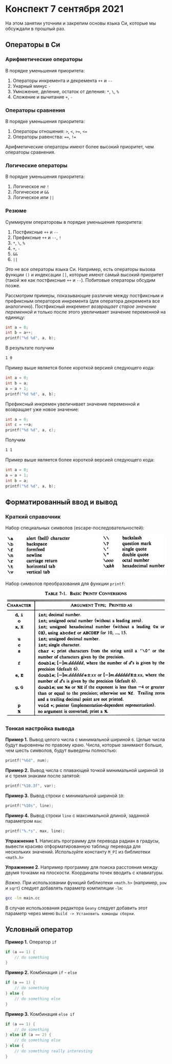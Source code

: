 # Конспект 7 сентября 2021

На этом занятии уточним и закрепим основы языка Си, которые мы обсуждали в прошлый раз.

## Операторы в Си

### Арифметические операторы

В порядке уменьшения приоритета:

1. Операторы инкремента и декремента `++` и `--`
2. Унарный минус `-`
3. Умножение, деление, остаток от деления: `*`, `\`, `%`
4. Сложение и вычитание `+`, `-`

### Операторы сравнения

В порядке уменьшения приоритета:

1. Операторы отношения: `>`, `<`, `>=`, `<=`
2. Операторы равенства: `==`, `!=`

Арифметические операторы имеют более высокий приоритет, чем операторы сравнения.

### Логические операторы

В порядке уменьшения приоритета:

1. Логическое *не* `!`
2. Логическое *и* `&&`
3. Логическое *или* `||`

### Резюме

Суммируем операторовы в порядке уменьшения приоритета:

1. Постфиксные `++` и `--`
2. Префиксные `++` и `--`, `!`
3. `*`, `\`, `%`
4. `+`, `-`
5. `&&`
6. `||`

Это не все операторы языка Си. Например, есть операторы вызова функции `()` и индексации `[]`, которые имеют самый высокий приоритет (такой же как постфиксные `++` и `--`). Побитовые операторы обсудим позже.

Рассмотрим примеры, показывающие различие между постфиксным и префиксным операторов инкремента (для оператора декремента все аналогично). Постфиксный инкремент *возвращает старое значение переменной* и только после этого увеличивает значение переменной на единицу:

```c
int a = 0;
int b = a++;
printf("%d %d", a, b);
```

В результате получим

```bash
1 0
```

Пример выше является более короткой версией следующего кода:

```c
int a = 0;
int b = a;
a = a + 1;
printf("%d %d", a, b);
```

Префиксный инкремен увеличивает значение переменной и возвращает уже новое значение:

```c
int a = 0;
int c = ++a;
printf("%d %d", a, c);
```

Получим

```bash
1 1
```

Пример выше является более короткой версией следующего кода:

```c
int a = 0;
a = a + 1;
int b = a;
printf("%d %d", a, b);
```


## Форматированный ввод и вывод

### Краткий справочник

Набор специальных символов (escape-последовательностей):

![escape](escape_sequences2.png)

Набор символов преобразования для функции `printf`:

![printf](printf.png)

### Тонкая настройка вывода

**Пример 1.** Вывод целого числа с минимальной шириной `6`. Целые числа будут выровнены по правому краю. Числа, которые занимают больше, чем шесть символов, будут выведены полностью:

```c
printf("%6d", num);
```

**Пример 2.** Вывод числа с плавающей точкой минимальной шириной `10` и с тремя знаками после запятой:

```c
printf("%10.3f", var);
```

**Пример 3.** Вывод строки с минимальной шириной `10`:

```c
printf("%10s", line);
```

**Пример 4.** Вывод строки `line` с максимальной длиной, заданной параметром `max`:

```c
printf("%.*s", max, line);
```

**Упражнение 1**. Написать программу для перевода радиан в градусы, вывести красиво отформатированную таблицу перевода для нескольких значений. Используйте константу `M_PI` из библиотеки `<math.h>`

**Упражнение 2**. Например программу для поиска расстояния между двумя точками на плоскости. Координаты точек вводить с клавиатуры.

*Важно*. При использовании функций библиотеки `<math.h>` (например, `pow` и `sqrt`) следует добавлять параметр компиляции `-lm`:

```bash
gcc -lm main.cc
```

В случае использования редактора `Geany` следует добавить этот параметр через меню `Build -> Установить команды сборки`.

## Условный оператор

**Пример 1.** Оператор `if`

```c
if (a == 1) {
    // do something
}
```

**Пример 2.** Комбинация `if` - `else`

```c
if (a == 1) {
    // do something
} else {
    // do something else
}
```

**Пример 3.** Комбинация `else if`

```c
if (a == 1) {
    // do something
} else if (a == 2) {
    // do something else
} else {
    // do something really interesting
}
```
